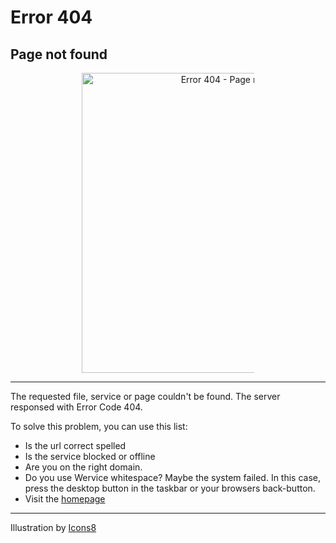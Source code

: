 # Error 404
## Page not found

<div align=center><img src="https://wervice.github.io/page-not-found-4.png" alt="Error 404 - Page not found" style="width:50vw;max-width:7.3cm;"></div>

<hr>

The requested file, service or page couldn't be found. The server responsed with Error Code 404.

To solve this problem, you can use this list:

* Is the url correct spelled
* Is the service blocked or offline
* Are you on the right domain.
* Do you use Wervice whitespace? Maybe the system failed. In this case, press the desktop button in the taskbar or your browsers back-button.
* Visit the [homepage](https://wervice.github.io)

<hr>

Illustration by [Icons8](https://www.icons8.com)